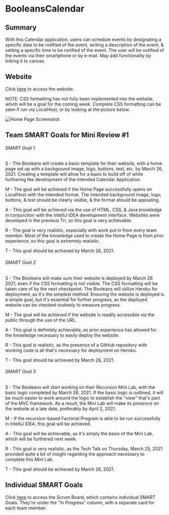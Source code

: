# BooleansCalendar

## Summary

With this Calendar application, users can schedule events by designating a specific date to be notified of the event, writing a description of the event, & setting a specific time to be notified of the event. The user will be notified of the events via their smartphone or by e-mail. May add functionality by linking it to canvas.

## Website

Click [here](https://booleans-website.herokuapp.com/) to access the website.

NOTE: CSS formatting has not fully been implemented into the website, which will be a goal for the coming week. Complete CSS formatting can be seen if run via LocalHost, or by looking at the picture below.

![Home Page Screenshot](https://user-images.githubusercontent.com/71394490/112705180-d5cb3f80-8e5a-11eb-9c53-c50d1347e9b0.png)

## Team SMART Goals for Mini Review #1

###### SMART Goal 1

S - The Booleans will create a basic template for their website, with a home page set up with a background image, logo, buttons, text, etc. by March 26, 2021. Creating a template will allow for a basis to build off of while furthering the development of the intended Calendar Application.

M - The goal will be achieved if the Home Page successfully opens on LocalHost with the intended format. The intended background image, logo, buttons, & text should be clearly visible, & the format should be appealing.

A - This goal will be achieved via the use of HTML, CSS, & Java knowledge in conjunction with the IntelliJ IDEA development interface. Websites were developed in the previous Tri, so this goal is very achievable.

R - The goal is very realistic, especially with work put in from every team member. Most of the knowledge used to create the Home Page is from prior experience, so this goal is extremely realistic.

T - This goal should be achieved by March 26, 2021.

###### SMART Goal 2

S - The Booleans will make sure their website is deployed by March 26 2021, even if the CSS formatting is not visible. The CSS formatting will be taken care of by the next checkpoint. The Booleans will utilize Heroku for deployment, as it's the simplest method. Ensuring the website is deployed is a simple goal, but it's essential for further progress, as the deployed website can be checked routinely to measure progress.

M - The goal will be achieved if the website is readily accessible via the public through the use of the URL.

A - This goal is definitely achievable, as prior experience has allowed for the knowledge necessary to easily deploy the website.

R - This goal is realistic, as the presence of a GitHub repository with working code is all that's necessary for deployment on Heroku.

T - This goal should be achieved by March 26, 2021.

###### SMART Goal 3

S - The Booleans will start working on their Recursion Mini Lab, with the basic logic completed by March 26, 2021. If the basic logic is outlined, it will be much easier to work around the logic to establish the "view" that's part of the MVC framework. As a result, the Mini Lab will make its presence on the website at a late date, preferably by April 2, 2021.

M - If the recursion-based Factorial Program is able to be run successfully in IntelliJ IDEA, this goal will be achieved.

A - This goal will be achievable, as it's simply the basis of the Mini Lab, which will be furthered next week.

R - This goal is very realistic, as the Tech Talk on Thursday, March 25, 2021 provided quite a bit of insight regarding the approach necessary to complete this Mini Lab.

T - This goal should be achieved by March 26, 2021.

## Individual SMART Goals

Click [here](https://github.com/AdityaS1426/BooleansCalendar/projects/1) to access the Scrum Board, which contains individual SMART Goals. They're under the "In Progress" column, with a separate card for each team member.
